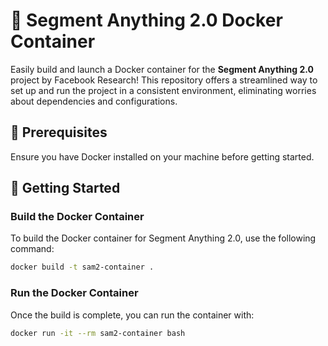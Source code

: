# 🚀 Segment Anything 2.0 Docker Container

Easily build and launch a Docker container for the **Segment Anything 2.0** project by Facebook Research! This repository offers a streamlined way to set up and run the project in a consistent environment, eliminating worries about dependencies and configurations.

## 🔧 Prerequisites

Ensure you have Docker installed on your machine before getting started.

## 🚀 Getting Started

### Build the Docker Container

To build the Docker container for Segment Anything 2.0, use the following command:
```sh
docker build -t sam2-container .
```

### Run the Docker Container

Once the build is complete, you can run the container with: 
```sh
docker run -it --rm sam2-container bash
```



